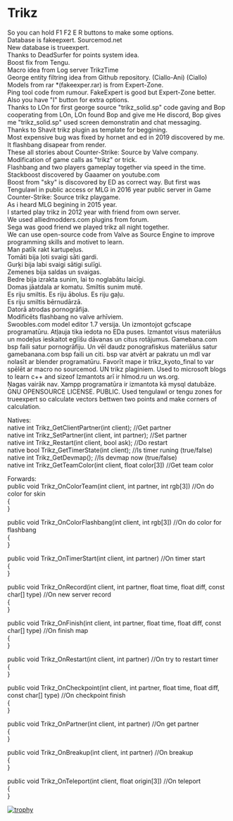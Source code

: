 # Trikz
So you can hold F1 F2 E R buttons to make some options.<br>
Database is fakeepxert. Sourcemod.net<br>
New database is trueexpert.<br>
Thanks to DeadSurfer for points system idea.<br>
Boost fix from Tengu.<br>
Macro idea from Log server TrikzTime<br>
George entity filtring idea from Github repository. (Ciallo-Ani) (Ciallo)<br>
Models from rar *(fakeexper.rar) is from Expert-Zone.<br>
Ping tool code from rumour. FakeExpert is good but Expert-Zone better.<br>
Also you have "I" button for extra options.<br>
Thanks to LOn for first george source "trikz_solid.sp" code gaving and Bop cooperating from LOn, LOn found Bop and give me He discord, Bop gives me "trikz_solid.sp" used screen demonstratin and chat messaging.<br>
Thanks to Shavit trikz plugin as template for beggining.<br>
Most expensive bug was fixed by hornet and ed in 2019 discovered by me. It flashbang disapear from render.<br>
These all stories about Counter-Strike: Source by Valve company.<br>
Modification of game calls as "trikz" or trick.<br>
Flashbang and two players gameplay together via speed in the time.<br>
Stackboost discovered by Gaaamer on youtube.com<br>
Boost from "sky" is discovored by ED as correct way. But first was Tengulawl in public access or MLG in 2016 year public server in Game Counter-Strike: Source trikz playgame.<br>
As i heard MLG begining in 2015 year.<br>
I started play trikz in 2012 year with friend from own server.<br>
We used alliedmodders.com plugins from forum.<br>
Sega was good friend we played trikz all night together.<br>
We can use open-source code from Valve as Source Engine to improve programming skills and motivet to learn.<br>
Man patīk rakt kartupeļus.<br>
Tomāti bija ļoti svaigi sāti gardi.<br>
Gurķi bija labi svaigi sātigi sulīgi.<br>
Zemenes bija saldas un svaigas.<br>
Bedre bija izrakta sunim, lai to noglabātu laicīgi.<br>
Domas jāatdala ar komatu. Smiltis sunim mutē.<br>
Es riju smiltis. Es riju ābolus. Es riju gaļu.<br>
Es riju smiltis bērnudārzā.<br>
Datorā atrodas pornogrāfija.<br>
Modificēts flashbang no valve arhīviem.<br>
Swoobles.com model editor 1.7 versija. Un izmontojot gcfscape programatūru. Atļauja tika iedota no EDa puses. Izmantot visus materiālus un modeļus ieskaitot eglīšu dāvanas un citus rotājumus. Gamebana.com bsp faili satur pornogrāfiju. Un vēl daudz ponografiskus materiālus satur gamebanana.com bsp faili un citi. bsp var atvērt ar pakratu un mdl var nolasīt ar blender programatūru. Favorīt mape ir trikz_kyoto_final to var spēlēt ar macro no sourcemod. UN trikz plaginiem. Used to microsoft blogs to learn c++ and sizeof
Izmantots arī ir hlmod.ru un ws.org.<br>
Ņagas vairāk nav. Xampp programatūra ir izmantota kā mysql datubāze.<br>
GNU OPENSOURCE LICENSE. PUBLIC. Used tengulawl or tengu zones for trueexpert so calculate vectors bettwen two points and make corners of calculation.<br>

Natives:<br>
native int Trikz_GetClientPartner(int client); //Get partner<br>
native int Trikz_SetPartner(int client, int partner); //Set partner<br>
native int Trikz_Restart(int client, bool ask); //Do restart<br>
native bool Trikz_GetTimerState(int client); //Is timer runing (true/false)<br>
native int Trikz_GetDevmap(); //Is devmap now (true/false)<br>
native int Trikz_GetTeamColor(int client, float color[3]) //Get team color<br>

Forwards:<br>
public void Trikz_OnColorTeam(int client, int partner, int rgb[3]) //On do color for skin<br>
{
<br>
}

public void Trikz_OnColorFlashbang(int client, int rgb[3]) //On do color for flashbang<br>
{
<br>
}

public void Trikz_OnTimerStart(int client, int partner) //On timer start<br>
{
<br>
}

public void Trikz_OnRecord(int client, int partner, float time, float diff, const char[] type) //On new server record<br>
{
<br>
}

public void Trikz_OnFinish(int client, int partner, float time, float diff, const char[] type) //On finish map<br>
{
<br>
}

public void Trikz_OnRestart(int client, int partner) //On try to restart timer<br>
{
<br>
}

public void Trikz_OnCheckpoint(int client, int partner, float time, float diff, const char[] type) //On checkpoint finish<br>
{
<br>
}

public void Trikz_OnPartner(int client, int partner) //On get partner<br>
{
<br>
}

public void Trikz_OnBreakup(int client, int partner) //On breakup<br>
{
<br>
}

public void Trikz_OnTeleport(int client, float origin[3]) //On teleport<br>
{
<br>
}

[![trophy](https://github-profile-trophy.vercel.app/?username=smesh292)](https://github.com/ryo-ma/github-profile-trophy)
